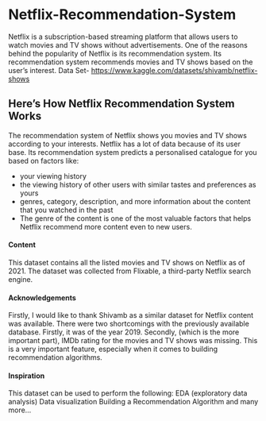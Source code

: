 # Netflix-Recommendation-System
Netflix is a subscription-based streaming platform that allows users to watch movies and TV shows without advertisements. One of the reasons behind the popularity of Netflix is its recommendation system. Its recommendation system recommends movies and TV shows based on the user’s interest.
Data Set- https://www.kaggle.com/datasets/shivamb/netflix-shows

## Here’s How Netflix Recommendation System Works
The recommendation system of Netflix shows you movies and TV shows according to your interests. Netflix has a lot of data because of its user base. Its recommendation system predicts a personalised catalogue for you based on factors like:

- your viewing history
- the viewing history of other users with similar tastes and preferences as yours
- genres, category, description, and more information about the content that you watched in the past
- The genre of the content is one of the most valuable factors that helps Netflix recommend more content even to new users. 

#### Content
This dataset contains all the listed movies and TV shows on Netflix as of 2021. The dataset was collected from Flixable, a third-party Netflix search engine.

#### Acknowledgements
Firstly, I would like to thank Shivamb as a similar dataset for Netflix content was available. There were two shortcomings with the previously available database. Firstly, it was of the year 2019. Secondly, (which is the more important part), IMDb rating for the movies and TV shows was missing. This is a very important feature, especially when it comes to building recommendation algorithms.

#### Inspiration
This dataset can be used to perform the following:
EDA (exploratory data analysis)
Data visualization
Building a Recommendation Algorithm
and many more…


